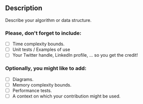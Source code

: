 ## Description

Describe your algorithm or data structure.

### Please, don't forget to include:

- [ ] Time complexity bounds.
- [ ] Unit tests / Examples of use
- [ ] Your Twitter handle, LinkedIn profile, ... so you get the credit!

### Optionally, you might like to add:

- [ ] Diagrams.
- [ ] Memory complexity bounds.
- [ ] Performance tests.
- [ ] A context on which your contribution might be used.
